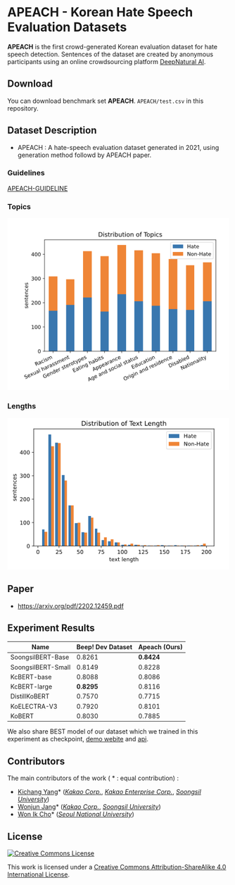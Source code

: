 # APEACH - Korean Hate Speech Evaluation Datasets

**APEACH** is the first crowd-generated Korean evaluation dataset for hate speech detection. Sentences of the dataset are created by anonymous participants using an online crowdsourcing platform [DeepNatural AI](https://www.deepnatural.ai/).

## Download

You can download benchmark set **APEACH**.  `APEACH/test.csv`  in this repository.

## Dataset Description

- APEACH : A hate-speech evaluation dataset generated in 2021, using generation method followd by APEACH paper.

### Guidelines

[APEACH-GUIDELINE](https://docs.google.com/document/d/1XqJ5E-OXK3ULX9WCbc10Bj0k9vTfJqQ6E7D2QHP9DWU/edit?usp=drivesdk)

### Topics

![](resource/dist_topics.png)

### Lengths

![](resource/dist_lengths.png)

## Paper
- https://arxiv.org/pdf/2202.12459.pdf

## Experiment Results

| Name               | Beep! Dev Dataset | Apeach (Ours) |
| ------------------ | ----------------- | ------------------ |
| SoongsilBERT-Base | 0.8261 | **0.8424** |
| SoongsilBERT-Small | 0.8149            | 0.8228 |
| KcBERT-base        | 0.8088 | 0.8086 |
| KcBERT-large       | **0.8295** | 0.8116 |
| DistillKoBERT | 0.7570 | 0.7715 |
| KoELECTRA-V3       | 0.7920 | 0.8101 |
| KoBERT             | 0.8030 | 0.7885 |

We also share BEST model of our dataset which we trained in this experiment as checkpoint, [demo webite](https://master-soongsil-bert-base-beep-deploy-jason9693.endpoint.ainize.ai) and [api](https://github.com/jason9693/SoongsilBERT-base-beep-deploy).

## Contributors

The main contributors of the work ( * : equal contribution) : 

- [Kichang Yang](https://github.com/jason9693)* ([*Kakao Corp.*](https://www.kakaocorp.com/), [*Kakao Enterprise Corp.*](https://www.kakaoenterprise.com/), [*Soongsil University*](https://eng.ssu.ac.kr))
- [Wonjun Jang](https://github.com/strutive07)* ([*Kakao Corp.*](https://www.kakaocorp.com/), [*Soongsil University*](https://eng.ssu.ac.kr))
- [Won Ik Cho](https://github.com/warnikchow)* ([*Seoul National University*](https://en.snu.ac.kr/index.html))

## License

<a rel="license" href="http://creativecommons.org/licenses/by-sa/4.0/"><img alt="Creative Commons License" style="border-width:0" src="https://i.creativecommons.org/l/by-sa/4.0/88x31.png" /></a><br />

This work is licensed under a [Creative Commons Attribution-ShareAlike 4.0 International License](http://creativecommons.org/licenses/by-sa/4.0/).
